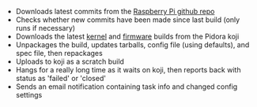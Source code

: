 - Downloads latest commits from the [Raspberry Pi github repo](https://github.com/raspberrypi)
- Checks whether new commits have been made since last build (only runs if necessary)
- Downloads the latest [kernel](http://japan.proximity.on.ca/koji/packageinfo?packageID=11981) and [firmware](http://japan.proximity.on.ca/koji/packageinfo?packageID=11987) builds from the Pidora koji
- Unpackages the build, updates tarballs, config file (using defaults), and spec file, then repackages
- Uploads to koji as a scratch build
- Hangs for a really long time as it waits on koji, then reports back with status as 'failed' or 'closed'
- Sends an email notification containing task info and changed config settings
